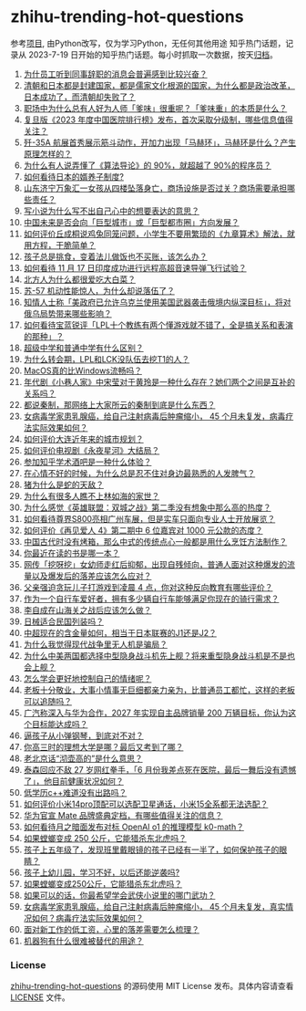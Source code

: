 # zhihu-trending-hot-questions
参考[项目](https://github.com/justjavac/zhihu-trending-hot-questions), 由Python改写，仅为学习Python，无任何其他用途
知乎热门话题，记录从 2023-7-19
日开始的知乎热门话题。每小时抓取一次数据，按天[归档](./data)。
<!-- BEGIN -->
<!-- 最后更新时间 2024-11-18 04:27:38.627499 -->
1. [为什员工听到同事辞职的消息会普遍感到比较兴奋？](https://www.zhihu.com/question/4425134793)
1. [清朝和日本都是封建国家，都是儒家文化根源的国家，为什么都是政治改革，日本成功了，而清朝却失败了？](https://www.zhihu.com/question/833219243)
1. [职场中为什么总有人好为人师「爹味」很重呢？「爹味重」的本质是什么？](https://www.zhihu.com/question/4036743657)
1. [复旦版《2023 年度中国医院排行榜》发布，首次采取分级制，哪些信息值得关注？](https://www.zhihu.com/question/4320637431)
1. [歼-35A 航展首秀展示筋斗动作，开加力出现「马赫环」，马赫环是什么？产生原理怎样的？](https://www.zhihu.com/question/3946945598)
1. [为什么有人说弄懂了《算法导论》的 90%，就超越了 90%的程序员？](https://www.zhihu.com/question/315201616)
1. [如何看待日本的婿养子制度?](https://www.zhihu.com/question/4164177364)
1. [山东济宁万象汇一女孩从四楼坠落身亡，商场设施是否过关？商场需要承担哪些责任？](https://www.zhihu.com/question/4397184858)
1. [写小说为什么写不出自己心中的想要表达的意思？](https://www.zhihu.com/question/4175519338)
1. [中国未来是否会向「巨型城市」或「巨型都市圈」方向发展？](https://www.zhihu.com/question/667440955)
1. [如何评价丘成桐说鸡兔同笼问题，小学生不要用繁琐的《九章算术》解法，就用方程，干脆简单？](https://www.zhihu.com/question/4278936989)
1. [孩子总是挑食，变着法儿做饭也不买账，该怎么办？](https://www.zhihu.com/question/4345381248)
1. [如何看待 11 月 17 日印度成功进行远程高超音速导弹飞行试验？](https://www.zhihu.com/question/4393078452)
1. [北方人为什么都很爱吃大白菜？](https://www.zhihu.com/question/630253138)
1. [苏-57 机动性能惊人，为什么却说落伍了？](https://www.zhihu.com/question/4304320749)
1. [知情人士称「美政府已允许乌克兰使用美国武器袭击俄境内纵深目标」，将对俄乌局势带来哪些影响？](https://www.zhihu.com/question/4449122301)
1. [如何看待宝蓝锐评「LPL十个教练有两个懂游戏就不错了，全是搞关系和表演的那种」？](https://www.zhihu.com/question/4209492270)
1. [超级中学和普通中学有什么区别？](https://www.zhihu.com/question/381794068)
1. [为什么转会期，LPL和LCK没队伍去挖T1的人？](https://www.zhihu.com/question/4310435361)
1. [MacOS真的比Windows流畅吗？](https://www.zhihu.com/question/771169514)
1. [年代剧《小巷人家》中宋莹对于黄玲是一种什么存在？她们两个之间是互补的关系吗？](https://www.zhihu.com/question/2674065471)
1. [都说秦制，那网络上大家所云的秦制到底是什么东西？](https://www.zhihu.com/question/655480473)
1. [女病毒学家患乳腺癌，给自己注射病毒后肿瘤缩小， 45 个月未复发，病毒疗法实际效果如何？](https://www.zhihu.com/question/4373018618)
1. [如何评价大连近年来的城市规划？](https://www.zhihu.com/question/481575080)
1. [如何评价电视剧《永夜星河》大结局？](https://www.zhihu.com/question/4413020883)
1. [参加知乎学术酒吧是一种什么体验？](https://www.zhihu.com/question/4221196175)
1. [在心情不好的时候，为什么总是忍不住对身边最熟悉的人发脾气？](https://www.zhihu.com/question/4345021951)
1. [猪为什么是蛇的天敌？](https://www.zhihu.com/question/598821148)
1. [为什么有很多人瞧不上林如海的家世？](https://www.zhihu.com/question/4206642410)
1. [为什么感觉《英雄联盟：双城之战》第二季没有想象中那么高的热度？](https://www.zhihu.com/question/3996697434)
1. [如何看待尊界S800亮相广州车展，但是实车只面向专业人士开放展览？](https://www.zhihu.com/question/4347945712)
1. [如何评价《再见爱人 4》第二期中 6 位嘉宾对 1000 元公款的态度？](https://www.zhihu.com/question/2332772866)
1. [中国古代时没有烤箱，那么中式的传统点心一般都是用什么烹饪方法制作？](https://www.zhihu.com/question/20781605)
1. [你最近在读的书是哪一本？](https://www.zhihu.com/question/800718032)
1. [网传「挖呀挖」女幼师走红后抑郁，出现自残倾向，普通人面对这种爆发的流量以及爆发后的落差应该怎么应对？](https://www.zhihu.com/question/4371925646)
1. [父亲强迫贪玩儿子打游戏到凌晨 4 点，你对这种反向教育有哪些评价？](https://www.zhihu.com/question/4249958810)
1. [作为一个自行车爱好者，拥有多少辆自行车能够满足你现在的骑行需求？](https://www.zhihu.com/question/3233835033)
1. [李自成在山海关之战后应该怎么做？](https://www.zhihu.com/question/4306606196)
1. [日械适合民国列装吗？](https://www.zhihu.com/question/1577836107)
1. [中超现在的含金量如何，相当于日本联赛的J1还是J2？](https://www.zhihu.com/question/650023449)
1. [为什么我觉得现代战争里无人机是骗局？](https://www.zhihu.com/question/659946498)
1. [为什么中美两国都选择中型隐身战斗机先上舰？将来重型隐身战斗机是不是也会上舰？](https://www.zhihu.com/question/4319968076)
1. [怎么学会更好地控制自己的情绪呢？](https://www.zhihu.com/question/4351383385)
1. [老板十分敬业，大事小情事无巨细都亲力亲为，比普通员工都忙，这样的老板可以追随吗？](https://www.zhihu.com/question/4372129959)
1. [广汽称深入与华为合作，2027 年实现自主品牌销量 200 万辆目标，你认为这个目标能达成吗？](https://www.zhihu.com/question/4233184780)
1. [逼孩子从小弹钢琴，到底对不对？](https://www.zhihu.com/question/351407397)
1. [你高三时的理想大学是哪？最后又考到了哪？](https://www.zhihu.com/question/444373967)
1. [老北京话“沏壶高的”是什么意思？](https://www.zhihu.com/question/596279235)
1. [泰森回应不敌 27 岁网红拳手，「6 月份我差点死在医院，最后一舞后没有遗憾了」，他目前健康状况如何？](https://www.zhihu.com/question/4373331825)
1. [低学历c++难道没有出路吗？](https://www.zhihu.com/question/3990653063)
1. [如何评价小米14pro顶配可以选配卫星通话，小米15全系都无法选配？](https://www.zhihu.com/question/2908982805)
1. [华为官宣 Mate 品牌盛典定档，有哪些值得关注的信息？](https://www.zhihu.com/question/4452955623)
1. [如何看待月之暗面发布对标 OpenAI o1 的推理模型 k0-math？](https://www.zhihu.com/question/4337072948)
1. [如果螳螂变成 250 公斤，它能猎杀东北虎吗？](https://www.zhihu.com/question/4352313907)
1. [孩子上五年级了，发现班里戴眼镜的孩子已经有一半了，如何保护孩子的眼睛？](https://www.zhihu.com/question/2775344772)
1. [孩子上幼儿园，学习不好，以后还能逆袭吗?](https://www.zhihu.com/question/4301482777)
1. [如果螳螂变成250公斤，它能猎杀东北虎吗？](https://www.zhihu.com/question/4352313907)
1. [如果可以的话，你最希望学会武侠小说里的哪门武功？](https://www.zhihu.com/question/334866067)
1. [女病毒学家患乳腺癌，给自己注射病毒后肿瘤缩小， 45 个月未复发，真实情况如何？病毒疗法实际效果如何？](https://www.zhihu.com/question/4373018618)
1. [面对新工作的低工资，心里的落差需要怎么梳理？](https://www.zhihu.com/question/3528628261)
1. [机器狗有什么很难被替代的用途？](https://www.zhihu.com/question/627893373)
<!-- END -->
### License
[zhihu-trending-hot-questions](https://github.com/yaogengzhu/zhihu-trending-hot-questions)
的源码使用 MIT License 发布。具体内容请查看 [LICENSE](./LICENSE) 文件。
